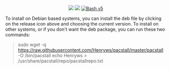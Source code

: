 <p align="center">
<a href="./LICENSE.md"><img src="https://img.shields.io/badge/license-GPL-blue.svg?style=flat-square&logo"></a>
<a href="https://github.com/Henryws/pacstall/releases"><img src="https://img.shields.io/github/v/release/Henryws/pacstall?color=red&style=flat-square"></a>
<a href="https://www.gnu.org/software/bash/"><img src="https://img.shields.io/badge/bash-v5-brightgreen?style=flat-square&logo" alt="Bash v5"></a>
</p>
To install on Debian based systems, you can install the deb file by clicking on the release icon above and choosing the current version. To install on other systems, or if you don't want the deb package, you can run these two commands:

> sudo wget -q https://raw.githubusercontent.com/Henryws/pacstall/master/pacstall -O /bin/pacstall
> echo Henryws > /usr/share/pacstall/repo/pacstallrepo.txt

